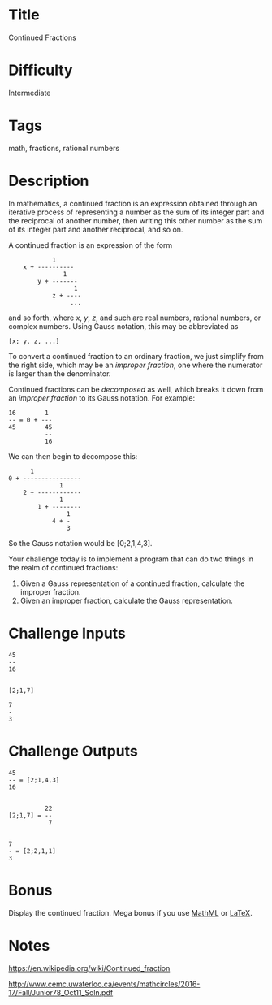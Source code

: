 # Title

Continued Fractions

# Difficulty

Intermediate

# Tags

math, fractions, rational numbers

# Description

In mathematics, a continued fraction is an expression obtained through an iterative process of representing a number as the sum of its integer part and the reciprocal of another number, then writing this other number as the sum of its integer part and another reciprocal, and so on. 

A continued fraction is an expression of the form

                1
        x + ----------
                   1
            y + -------
                      1
                z + ----
                     ...

and so forth, where _x_, _y_, _z_, and such are real numbers, rational numbers, or complex numbers. Using Gauss notation, this may be abbreviated as 

    [x; y, z, ...]

To convert a continued fraction to an ordinary fraction, we just simplify from the right side, which may be an _improper fraction_, one where the numerator is larger than the denominator. 

Continued fractions can be _decomposed_ as well, which breaks it down from an _improper fraction_ to its Gauss notation. For example:

    16        1
    -- = 0 + ---
    45        45
              --
              16

We can then begin to decompose this:

          1
    0 + ----------------
                  1
        2 + ------------
                  1
            1 + --------
                    1
                4 + -
                    3
                
So the Gauss notation would be [0;2,1,4,3]. 

Your challenge today is to implement a program that can do two things in the realm of continued fractions:

1) Given a Gauss representation of a continued fraction, calculate the improper fraction.
2) Given an improper fraction, calculate the Gauss representation. 

# Challenge Inputs

    45
    --
    16


    [2;1,7]

    7
    -
    3

# Challenge Outputs

    45
    -- = [2;1,4,3]
    16


              22
    [2;1,7] = --
               7


    7
    - = [2;2,1,1]
    3           
           
# Bonus

Display the continued fraction. Mega bonus if you use [MathML](https://www.w3.org/Math/) or [LaTeX](https://www.latex-project.org/). 

# Notes

https://en.wikipedia.org/wiki/Continued_fraction

http://www.cemc.uwaterloo.ca/events/mathcircles/2016-17/Fall/Junior78_Oct11_Soln.pdf
